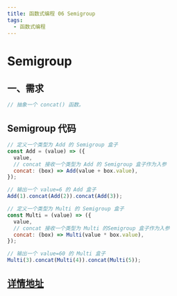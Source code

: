 ```yaml
---
title: 函数式编程 06 Semigroup
tags:
  - 函数式编程
---
```


# Semigroup

## 一、需求

```js
// 抽象一个 concat() 函数。
```

## Semigroup 代码

```js
// 定义一个类型为 Add 的 Semigroup 盒子
const Add = (value) => ({
  value,
  // concat 接收一个类型为 Add 的 Semigroup 盒子作为入参
  concat: (box) => Add(value + box.value),
});

// 输出一个 value=6 的 Add 盒子
Add(1).concat(Add(2)).concat(Add(3));
```

```js
// 定义一个类型为 Multi 的 Semigroup 盒子
const Multi = (value) => ({
  value,
  // concat 接收一个类型为 Multi 的Semigroup 盒子作为入参
  concat: (box) => Multi(value * box.value),
});

// 输出一个 value=60 的 Multi 盒子
Multi(3).concat(Multi(4)).concat(Multi(5));
```

## [详情地址](https://juejin.cn/book/7173591403639865377/section/7175423154301435962)